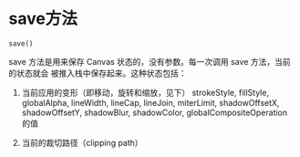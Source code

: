 # save方法

    save()

save 方法是用来保存 Canvas 状态的，没有参数。每一次调用 save 方法，当前的状态就会
被推入栈中保存起来。这种状态包括：

1. 当前应用的变形（即移动，旋转和缩放，见下）
strokeStyle, fillStyle, globalAlpha, lineWidth, lineCap, lineJoin, miterLimit, shadowOffsetX,
shadowOffsetY, shadowBlur, shadowColor, globalCompositeOperation 的值

2. 当前的裁切路径（clipping path）

